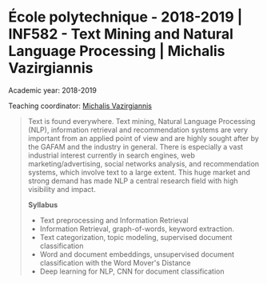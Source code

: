 # École polytechnique - 2018-2019 | INF582 - Text Mining and Natural Language Processing | Michalis Vazirgiannis

Academic year: 2018-2019

Teaching coordinator: [Michalis Vazirgiannis](http://www.lix.polytechnique.fr/Labo/Michalis.Vazirgiannis/)

> Text is found everywhere. Text mining, Natural Language Processing (NLP), information retrieval and recommendation systems are very important from an applied point of view and are highly sought after by the GAFAM and the industry in general. There is especially a vast industrial interest currently in search engines, web marketing/advertising, social networks analysis, and recommendation systems, which involve text to a large extent. This huge market and strong demand has made NLP a central research field with high visibility and impact. 
>
> **Syllabus**
>- Text preprocessing and Information Retrieval
>- Information Retrieval, graph-of-words, keyword extraction.
>- Text categorization, topic modeling, supervised document classification
>- Word and document embeddings, unsupervised document classification with the Word Mover's Distance
>- Deep learning for NLP, CNN for document classification
